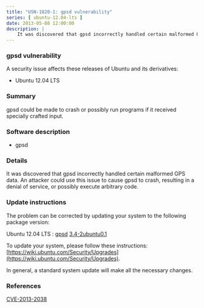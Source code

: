 ```yaml
---
title: "USN-1820-1: gpsd vulnerability"
series: [ ubuntu-12.04-lts ]
date: 2013-05-08 12:00:00
description: |
    It was discovered that gpsd incorrectly handled certain malformed GPS data. An attacker could use this issue to cause gpsd to crash, resulting in a denial of service, or possibly execute arbitrary code. 
--- 
```

 
### gpsd vulnerability

A security issue affects these releases of Ubuntu and its derivatives:

* Ubuntu 12.04 LTS

### Summary

gpsd could be made to crash or possibly run programs if it received specially crafted input.

### Software description

* gpsd 

### Details

It was discovered that gpsd incorrectly handled certain malformed GPS data. An attacker could use this issue to cause gpsd to crash, resulting in a denial of service, or possibly execute arbitrary code. 

### Update instructions

The problem can be corrected by updating your system to the following package version:

Ubuntu 12.04 LTS
 : [gpsd](https://launchpad.net/ubuntu/+source/gpsd) <span> [3.4-2ubuntu0.1](https://launchpad.net/ubuntu/+source/gpsd/3.4-2ubuntu0.1) </span> 

To update your system, please follow these instructions: [https://wiki.ubuntu.com/Security/Upgrades](https://wiki.ubuntu.com/Security/Upgrades).

In general, a standard system update will make all the necessary changes. 

### References

 [CVE-2013-2038](http://people.ubuntu.com/~ubuntu-security/cve/CVE-2013-2038)
 
